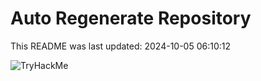 # Auto Regenerate Repository

This README was last updated: 2024-10-05 06:10:12

 ![TryHackMe](https://tryhackme.com/badge/533634)